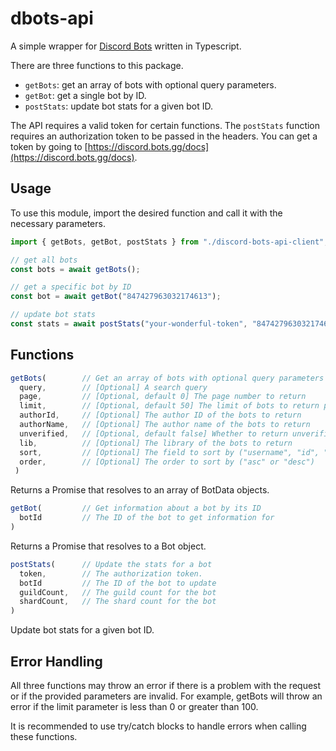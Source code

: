 # dbots-api

A simple wrapper for [Discord Bots](https://discord.bots.gg/) written in Typescript.

There are three functions to this package. 

 - `getBots`: get an array of bots with optional query parameters.
 - `getBot`: get a single bot by ID.
 - `postStats`: update bot stats for a given bot ID.

The API requires a valid token for certain functions. The `postStats` function requires an authorization token to be passed in the headers. You can get a token by going to [https://discord.bots.gg/docs](https://discord.bots.gg/docs).

## Usage

To use this module, import the desired function and call it with the necessary parameters.

```typescript
import { getBots, getBot, postStats } from "./discord-bots-api-client";

// get all bots
const bots = await getBots();

// get a specific bot by ID
const bot = await getBot("847427963032174613");

// update bot stats
const stats = await postStats("your-wonderful-token", "847427963032174613", 100, 1);
```

## Functions

```typescript
getBots(        // Get an array of bots with optional query parameters
  query,        // [Optional] A search query
  page,         // [Optional, default 0] The page number to return
  limit,        // [Optional, default 50] The limit of bots to return per page
  authorId,     // [Optional] The author ID of the bots to return
  authorName,   // [Optional] The author name of the bots to return
  unverified,   // [Optional, default false] Whether to return unverified bots
  lib,          // [Optional] The library of the bots to return
  sort,         // [Optional] The field to sort by ("username", "id", "guildcount", "library", "author")
  order,        // [Optional] The order to sort by ("asc" or "desc")
 )
```
Returns a Promise that resolves to an array of BotData objects.

```typescript
getBot(         // Get information about a bot by its ID
  botId         // The ID of the bot to get information for
)
```
Returns a Promise that resolves to a Bot object.

```typescript
postStats(      // Update the stats for a bot
  token,        // The authorization token.
  botId         // The ID of the bot to update
  guildCount,   // The guild count for the bot
  shardCount,   // The shard count for the bot
)
```
Update bot stats for a given bot ID.

## Error Handling

All three functions may throw an error if there is a problem with the request or if the provided parameters are invalid. For example, getBots will throw an error if the limit parameter is less than 0 or greater than 100.

It is recommended to use try/catch blocks to handle errors when calling these functions.
